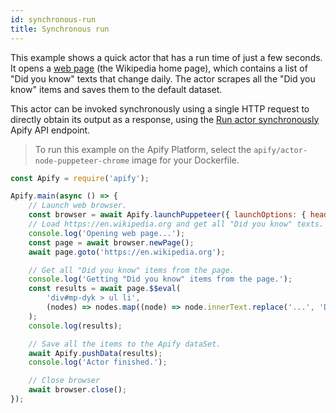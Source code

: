 ```yaml
---
id: synchronous-run
title: Synchronous run
---
```


 This example shows a quick actor that has a run time of just a few seconds.
 It opens a [web page](https://en.wikipedia.org) (the Wikipedia home page), which contains a list of "Did you know"
 texts that change daily. The actor scrapes all the "Did you know" items and saves them to the default dataset.

 This actor can be invoked synchronously using a single HTTP request to directly obtain its output
  as a response, using the
 [Run actor synchronously](https://apify.com/docs/api/v2#/reference/actors/run-actor-synchronously/without-input)
 Apify API endpoint.

> To run this example on the Apify Platform, select the `apify/actor-node-puppeteer-chrome` image for your Dockerfile.

```javascript
const Apify = require('apify');

Apify.main(async () => {
    // Launch web browser.
    const browser = await Apify.launchPuppeteer({ launchOptions: { headless: true } });
    // Load https://en.wikipedia.org and get all "Did you know" texts.
    console.log('Opening web page...');
    const page = await browser.newPage();
    await page.goto('https://en.wikipedia.org');

    // Get all "Did you know" items from the page.
    console.log('Getting "Did you know" items from the page.');
    const results = await page.$$eval(
        'div#mp-dyk > ul li',
        (nodes) => nodes.map((node) => node.innerText.replace('...', 'Did you know')),
    );
    console.log(results);

    // Save all the items to the Apify dataSet.
    await Apify.pushData(results);
    console.log('Actor finished.');

    // Close browser
    await browser.close();
});
```
